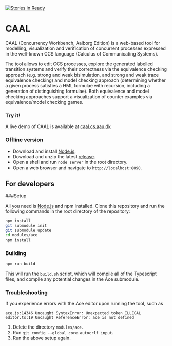 [![Stories in Ready](https://badge.waffle.io/caal/caal.svg?label=ready&title=Ready)](http://waffle.io/caal/caal)
# CAAL

CAAL (Concurrency Workbench, Aalborg Edition) is a web-based tool for modelling, visualization and verification of concurrent processes expressed in the well-known CCS language (Calculus of Communicating Systems).

The tool allows to edit CCS processes, explore the generated labelled transition systems and verify their correctness via the equivalence checking approach (e.g. strong and weak bisimulation, and strong and weak trace equivalence checking) and model checking approach (determining whether a given process satisfies a HML formulae with recursion, including a generation of distinguishing formulae). Both equivalence and model checking approaches support a visualization of counter examples via equivalence/model checking games.

### Try it!

A live demo of CAAL is available at [caal.cs.aau.dk](http://caal.cs.aau.dk/)

### Offline version

- Download and install [Node.js](http://nodejs.org/).
- Download and unzip the latest [release](https://github.com/CAAL/CAAL/releases).
- Open a shell and run ```node server``` in the root directory.
- Open a web browser and navigate to ```http://localhost:8090```.

## For developers

###Setup

All you need is [Node.js](http://nodejs.org/) and npm installed.
Clone this repository and run the following commands in the root directory of the repository:
```bash
npm install
git submodule init
git submodule update
cd modules/ace
npm install
```

### Building

```bash
npm run build
```
This will run the ``` build.sh ``` script, which will compile all of the Typescript files, and compile any potential changes in the Ace submodule.

### Troubleshooting

If you experience errors with the Ace editor upon running the tool, such as
```
ace.js:14346 Uncaught SyntaxError: Unexpected token ILLEGAL
editor.ts:19 Uncaught ReferenceError: ace is not defined
```
1. Delete the directory ``` modules/ace ```.
2. Run ```git config --global core.autocrlf input```.
3. Run the above setup again.
